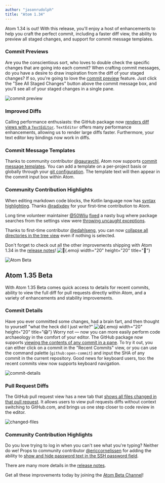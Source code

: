 ```yaml
---
author: "jasonrudolph"
title: "Atom 1.34"
---
```


Atom 1.34 is out! With this release, you'll enjoy a host of enhancements to help you craft the perfect commit, including a faster diff view, the ability to preview all staged changes, and support for commit message templates.

<!--more-->

### Commit Previews

Are you the conscientious sort, who loves to double check the specific changes that are going into each commit?  When crafting commit messages, do you have a desire to draw inspiration from the diff of your staged changes?  If so, you're going to love the [commit preview](https://github.com/atom/github/pull/1767) feature. Just click the "See All Staged Changes" button above the commit message box, and you'll see all of your staged changes in a single pane.

![commit preview](/assets/images/user-images.githubusercontent.com/378023/49013232-5c09e500-f1bf-11e8-9217-bc135bbbb4bd.png)

### Improved Diffs

Calling performance enthusiasts: the GitHub package now [renders diff views with a `TextEditor`](https://github.com/atom/github/pull/1512). `TextEditor` offers many performance enhancements, allowing us to render large diffs faster. Furthermore, your text editor key bindings now work in diffs.

### Commit Message Templates

Thanks to community contributor [@gauravchl](https://github.com/gauravchl), Atom now supports [commit message templates](https://github.com/atom/github/pull/1756). You can add a template on a per-project basis or globally through your [git configuration](https://git-scm.com/book/en/v2/Customizing-Git-Git-Configuration). The template text will then appear in the commit input box within Atom.

### Community Contribution Highlights

When editing markdown code blocks, the Kotlin language now has [syntax highlighting](https://github.com/atom/language-gfm/pull/236). Thanks [@radixdev](https://github.com/radixdev) for your first-time contribution to Atom.

Long time volunteer maintainer [@50Wliu](https://github.com/50Wliu) [fixed](https://github.com/atom/settings-view/pull/1065) a nasty bug where package searches from the settings view were [throwing uncaught exceptions](https://github.com/atom/settings-view/issues/1052).

Thanks to first-time contributor [@edahlseng](https://github.com/edahlseng), you can now [collapse all directories in the tree view](https://github.com/atom/tree-view/pull/1287) even if nothing is selected.

<!-- end of stable changes -->

Don't forget to check out all the other improvements shipping with Atom 1.34 in the [release notes](https://github.com/atom/atom/releases/tag/v1.34.0)! ![:memo:](https://github.githubassets.com/images/icons/emoji/unicode/1f4dd.png){.emoji width="20" height="20" title=":memo:"}

![Atom Beta](/assets/images/blog.atom.io/img/release-beta.png)

## Atom 1.35 Beta

With Atom 1.35 Beta comes quick access to details for recent commits, ability to view the full diff for pull requests directly within Atom, and a variety of enhancements and stability improvements.

### Commit Details

Have you ever committed some changes, had a brain fart, and then thought to yourself "what the heck did I just write?" ![:scream:](https://github.githubassets.com/images/icons/emoji/unicode/1f631.png){.emoji width="20" height="20" title=":scream:"}  Worry not — now you can more easily perform code archaeology in the comfort of your editor. The GitHub package now supports [viewing the contents of any commit in a pane](https://github.com/atom/github/pull/1807). To try it out, you can either click on a commit in the "Recent Commits" view, or you can use the command palette (`github:open-commit`) and input the SHA of any commit in the current repository. Good news for keyboard users, too: the recent commits view now supports keyboard navigation.

![commit-details](/assets/images/user-images.githubusercontent.com/378023/50674082-5dcc9100-1026-11e9-8acd-2ce593aa8457.png)

### Pull Request Diffs

The GitHub pull request view has a new tab that [shows all files changed in that pull request](https://github.com/atom/github/pull/1829). It allows users to view pull requests diffs without context switching to GitHub.com, and brings us one step closer to code review in the editor.

![changed-files](/assets/images/user-images.githubusercontent.com/378023/50674081-5d33fa80-1026-11e9-8780-a4be819ec9cb.png)

### Community Contribution Highlights

Do you love trying to log in when you can't see what you're typing? Neither do we! Props to community contributor [@ericcornelissen](https://github.com/ericcornelissen) for adding the ability to [show and hide password text in the SSH password field](https://github.com/atom/github/pull/1808).

<!-- end of beta changes -->

There are many more details in the [release notes](https://github.com/atom/atom/releases/tag/v1.35.0-beta0).

Get all these improvements today by joining the [Atom Beta Channel](/beta)!
